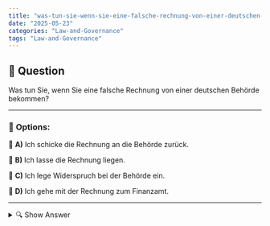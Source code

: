 ```yaml
---
title: "was-tun-sie-wenn-sie-eine-falsche-rechnung-von-einer-deutschen-behorde-bekommen"
date: "2025-05-23"
categories: "Law-and-Governance"
tags: "Law-and-Governance"
---
```


## 📌 **Question**

Was tun Sie, wenn Sie eine falsche Rechnung von einer deutschen Behörde bekommen?



---

### 📝 **Options:**

🔘 **A)** Ich schicke die Rechnung an die Behörde zurück.

🔘 **B)** Ich lasse die Rechnung liegen.

🔘 **C)** Ich lege Widerspruch bei der Behörde ein.

🔘 **D)** Ich gehe mit der Rechnung zum Finanzamt.

---

<details>
  <summary>🔍 Show Answer</summary>

  <p>
💡  <b>Correct Answer:</b>  c
  </p>
  <p>
    📖<b>Explanation:</b>
    Wenn man von einer deutschen Behörde eine falsche Rechnung erhält, ist es wichtig, die richtige Vorgehensweise zu kennen. Eine unberechtigte Forderung kann erhebliche finanzielle und rechtliche Folgen haben. Behördenfehler sind selten, aber nicht ausgeschlossen. Der Umgang damit variiert je nach persönlicher Situation und Art der Rechnung. Typische Schritte sind das Zurückschicken, Ignorieren oder Einlegen eines Widerspruchs. Das Finanzamt kann bei bestimmten Rechnungen konsultiert werden. Durch diese Optionen wird deutlich, wie man rechtlich sicher und effizient auf solche Fehler reagieren kann.
  </p>
</details>
